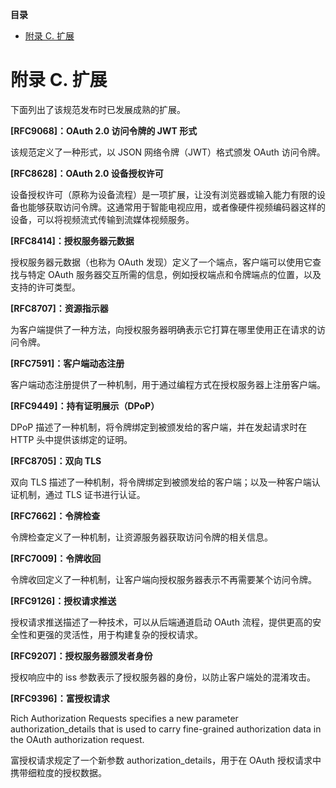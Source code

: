 **目录**

- [附录 C. 扩展](#附录-c-扩展)

# 附录 C. 扩展

下面列出了该规范发布时已发展成熟的扩展。

**[RFC9068]：OAuth 2.0 访问令牌的 JWT 形式**

该规范定义了一种形式，以 JSON 网络令牌（JWT）格式颁发 OAuth 访问令牌。

**[RFC8628]：OAuth 2.0 设备授权许可**

设备授权许可（原称为设备流程）是一项扩展，让没有浏览器或输入能力有限的设备也能够获取访问令牌。这通常用于智能电视应用，或者像硬件视频编码器这样的设备，可以将视频流式传输到流媒体视频服务。

**[RFC8414]：授权服务器元数据**

授权服务器元数据（也称为 OAuth 发现）定义了一个端点，客户端可以使用它查找与特定 OAuth 服务器交互所需的信息，例如授权端点和令牌端点的位置，以及支持的许可类型。

**[RFC8707]：资源指示器**

为客户端提供了一种方法，向授权服务器明确表示它打算在哪里使用正在请求的访问令牌。

**[RFC7591]：客户端动态注册**

客户端动态注册提供了一种机制，用于通过编程方式在授权服务器上注册客户端。

**[RFC9449]：持有证明展示（DPoP）**

DPoP 描述了一种机制，将令牌绑定到被颁发给的客户端，并在发起请求时在 HTTP 头中提供该绑定的证明。

**[RFC8705]：双向 TLS**

双向 TLS 描述了一种机制，将令牌绑定到被颁发给的客户端；以及一种客户端认证机制，通过 TLS 证书进行认证。

**[RFC7662]：令牌检查**

令牌检查定义了一种机制，让资源服务器获取访问令牌的相关信息。

**[RFC7009]：令牌收回**

令牌收回定义了一种机制，让客户端向授权服务器表示不再需要某个访问令牌。

**[RFC9126]：授权请求推送**

授权请求推送描述了一种技术，可以从后端通道启动 OAuth 流程，提供更高的安全性和更强的灵活性，用于构建复杂的授权请求。

**[RFC9207]：授权服务器颁发者身份**

授权响应中的 iss 参数表示了授权服务器的身份，以防止客户端处的混淆攻击。

**[RFC9396]：富授权请求**

Rich Authorization Requests specifies a new parameter authorization_details that is used to carry fine-grained authorization data in the OAuth authorization request.

富授权请求规定了一个新参数 authorization_details，用于在 OAuth 授权请求中携带细粒度的授权数据。
